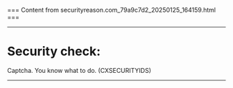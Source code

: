 === Content from securityreason.com_79a9c7d2_20250125_164159.html ===


---

# Security check:

Captcha. You know what to do. (CXSECURITYIDS)

---


